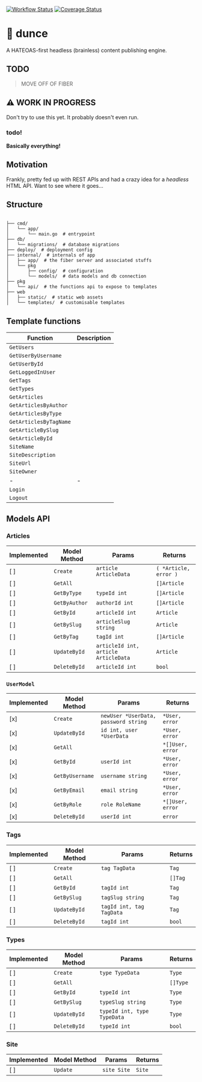 [![Workflow Status](https://github.com/nixpig/dunce/actions/workflows/validate.yml/badge.svg?branch=main)](https://github.com/nixpig/dunce/actions/workflows/validate.yml?query=branch%3Amain)
[![Coverage Status](https://coveralls.io/repos/github/nixpig/dunce/badge.svg?branch=main)](https://coveralls.io/github/nixpig/dunce?branch=main)

# 🧠 dunce

A HATEOAS-first headless (brainless) content publishing engine.

## TODO

> MOVE OFF OF FIBER

## ⚠️ WORK IN PROGRESS

Don't try to use this yet. It probably doesn't even run.

### todo!

**Basically everything!**

## Motivation

Frankly, pretty fed up with REST APIs and had a crazy idea for a _headless_ HTML API. Want to see where it goes...

## Structure

```

├── cmd/
│   └── app/
│       └── main.go  # entrypoint
├── db/
│   └── migrations/  # database migrations
├── deploy/  # deployment config
├── internal/  # internals of app
│   ├── app/  # the fiber server and associated stuffs
│   └── pkg
│       ├── config/  # configuration
│       └── models/  # data models and db connection
├── pkg
│   └── api/  # the functions api to expose to templates
├── web
│   ├── static/  # static web assets
│   └── templates/  # customisable templates

```

## Template functions

| Function               | Description |
| ---------------------- | ----------- |
| `GetUsers`             |             |
| `GetUserByUsername`    |             |
| `GetUserById`          |             |
| `GetLoggedInUser`      |             |
| `GetTags`              |             |
| `GetTypes`             |             |
| `GetArticles`          |             |
| `GetArticlesByAuthor`  |             |
| `GetArticlesByType`    |             |
| `GetArticlesByTagName` |             |
| `GetArticleBySlug`     |             |
| `GetArticleById`       |             |
| `SiteName`             |             |
| `SiteDescription`      |             |
| `SiteUrl`              |             |
| `SiteOwner`            |             |
| -                      | -           |
| `Login`                |             |
| `Logout`               |             |

## Models API

### Articles

| Implemented | Model Method  | Params                               | Returns               |
| ----------- | ------------- | ------------------------------------ | --------------------- |
| [ ]         | `Create`      | `article ArticleData`                | `( *Article, error )` |
| [ ]         | `GetAll`      |                                      | `[]Article`           |
| [ ]         | `GetByType`   | `typeId int`                         | `[]Article`           |
| [ ]         | `GetByAuthor` | `authorId int`                       | `[]Article`           |
| [ ]         | `GetById`     | `articleId int`                      | `Article`             |
| [ ]         | `GetBySlug`   | `articleSlug string`                 | `Article`             |
| [ ]         | `GetByTag`    | `tagId int`                          | `[]Article`           |
| [ ]         | `UpdateById`  | `articleId int, article ArticleData` | `Article`             |
| [ ]         | `DeleteById`  | `articleId int`                      | `bool`                |

### `UserModel`

| Implemented | Model Method    | Params                               | Returns          |
| ----------- | --------------- | ------------------------------------ | ---------------- |
| [x]         | `Create`        | `newUser *UserData, password string` | `*User, error`   |
| [x]         | `UpdateById`    | `id int, user *UserData`             | `*User, error`   |
| [x]         | `GetAll`        |                                      | `*[]User, error` |
| [x]         | `GetById`       | `userId int`                         | `*User, error`   |
| [x]         | `GetByUsername` | `username string`                    | `*User, error`   |
| [x]         | `GetByEmail`    | `email string`                       | `*User, error`   |
| [x]         | `GetByRole`     | `role RoleName`                      | `*[]User, error` |
| [x]         | `DeleteById`    | `userId int`                         | `error`          |

### Tags

| Implemented | Model Method | Params                   | Returns |
| ----------- | ------------ | ------------------------ | ------- |
| [ ]         | `Create`     | `tag TagData`            | `Tag`   |
| [ ]         | `GetAll`     |                          | `[]Tag` |
| [ ]         | `GetById`    | `tagId int`              | `Tag`   |
| [ ]         | `GetBySlug`  | `tagSlug string`         | `Tag`   |
| [ ]         | `UpdateById` | `tagId int, tag TagData` | `Tag`   |
| [ ]         | `DeleteById` | `tagId int`              | `bool`  |

### Types

| Implemented | Model Method | Params                      | Returns  |
| ----------- | ------------ | --------------------------- | -------- |
| [ ]         | `Create`     | `type TypeData`             | `Type`   |
| [ ]         | `GetAll`     |                             | `[]Type` |
| [ ]         | `GetById`    | `typeId int`                | `Type`   |
| [ ]         | `GetBySlug`  | `typeSlug string`           | `Type`   |
| [ ]         | `UpdateById` | `typeId int, type TypeData` | `Type`   |
| [ ]         | `DeleteById` | `typeId int`                | `bool`   |

### Site

| Implemented | Model Method | Params      | Returns |
| ----------- | ------------ | ----------- | ------- |
| [ ]         | `Update`     | `site Site` | `Site`  |
